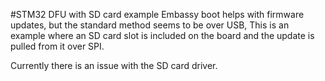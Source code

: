 #STM32 DFU with SD card example
Embassy boot helps with firmware updates, but the standard method seems to be over USB, This is an example where an SD card slot is included on the board and the update is pulled from it over SPI.  

Currently there is an issue with the SD card driver.
